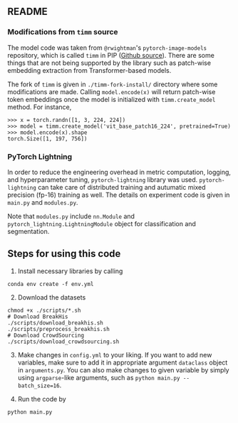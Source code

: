 ## README

### Modifications from `timm` source
The model code was taken from `@rwightman`'s `pytorch-image-models` repository, which is called `timm` in PIP ([Github source](https://github.com/rwightman/pytorch-image-models)). There are some things that are not being supported by the library such as patch-wise embedding extraction from Transformer-based models. 

The fork of `timm` is given in `./timm-fork-install/` directory where some modifications are made. Calling `model.encode(x)` will return patch-wise token embeddings once the model is initialized with `timm.create_model` method. For instance,

```
>>> x = torch.randn([1, 3, 224, 224])
>>> model = timm.create_model('vit_base_patch16_224', pretrained=True)
>>> model.encode(x).shape
torch.Size([1, 197, 756])
```

### PyTorch Lightning
In order to reduce the engineering overhead in metric computation, logging, and hyperparameter tuning, `pytorch-lightning` library was used. `pytorch-lightning` can take care of distributed training and autumatic mixed precision (fp-16) training as well. The details on experiment code is given in `main.py` and `modules.py`. 

Note that `modules.py` include `nn.Module` and `pytorch_lightning.LightningModule` object for classification and segmentation. 

## Steps for using this code
1. Install necessary libraries by calling 
```
conda env create -f env.yml
```
2. Download the datasets
```
chmod +x ./scripts/*.sh
# Download BreakHis
./scripts/download_breakhis.sh
./scripts/preprocess_breakhis.sh
# Download CrowdSourcing
./scripts/download_crowdsourcing.sh
```
3. Make changes in `config.yml` to your liking. If you want to add new variables, make sure to add it in appropriate argument `dataclass` object in `arguments.py`. You can also make changes to given variable by simply using `argparse`-like arguments, such as `python main.py --batch_size=16`.

4. Run the code by
```
python main.py
```
